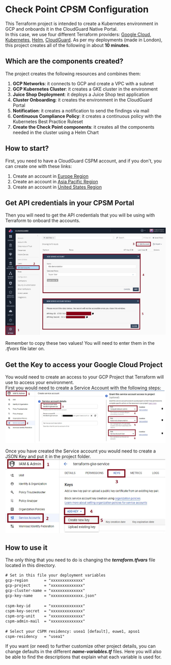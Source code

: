 # Check Point CPSM Configuration
This Terraform project is intended to create a Kubernetes environment in GCP and onboards it in the CloudGuard Native Portal.     
In this case, we use four different Terraform providers: [Google Cloud](https://registry.terraform.io/providers/hashicorp/google/latest), [Kubernetes](https://registry.terraform.io/providers/hashicorp/kubernetes/latest), [Helm](https://registry.terraform.io/providers/hashicorp/helm/latest), [CloudGuard](https://registry.terraform.io/providers/dome9/dome9/latest). As per my deployments (made in London), this project creates all of the following in about __10 minutes__.    

## Which are the components created?
The project creates the following resources and combines them:
1. **GCP Networks**: it connects to GCP and create a VPC with a subnet
2. **GCP Kubernetes Cluster**: it creates a GKE cluster in the environment
3. **Juice Shop Deployment**: it deploys a Juice Shop test application
4. **Cluster Onboarding**: it creates the environment in the CloudGuard Portal
5. **Notification**: it creates a notification to send the findings via mail
6. **Continuous Compliance Policy**: it creates a continuous policy with the Kubernetes Best Practice Ruleset
7. **Create the Check Point components**: it creates all the components needed in the cluster using a Helm Chart

## How to start?
First, you need to have a CloudGuard CSPM account, and if you don't, you can create one with these links:
1. Create an account in [Europe Region](https://secure.eu1.dome9.com/v2/register/invite)
2. Create an account in [Asia Pacific Region](https://secure.ap1.dome9.com/v2/register/invite)
3. Create an account in [United States Region](https://secure.dome9.com/v2/register/invite)

## Get API credentials in your CPSM Portal
Then you will need to get the API credentials that you will be using with Terraform to onboard the accounts.

![CSPM Service Account](/zimages/create-cpsm-serviceaccount.jpg)

Remember to copy these two values! You will need to enter them in the *.tfvars* file later on.

## Get the Key to access your Google Cloud Project
You would need to create an access to your GCP Project that Terraform will use to access your environment.    
First you would need to create a Service Account with the following steps:
![GCP Service Account](/zimages/create-gcp-serviceaccount.jpg)

Once you have created the Service account you would need to create a JSON Key and put it in the project folder.
![GCP SA Key](/zimages/create-gcp-key.jpg)

## How to use it
The only thing that you need to do is changing the __*terraform.tfvars*__ file located in this directory.

```hcl
# Set in this file your deployment variables
gcp-region       = "xxxxxxxxxxxxxx"
gcp-project      = "xxxxxxxxxxxxxx"
gcp-cluster-name = "xxxxxxxxxxxxxx"
gcp-key-name     = "xxxxxxxxxxxxxx.json"

cspm-key-id      = "xxxxxxxxxxxxxx"
cspm-key-secret  = "xxxxxxxxxxxxxx"
cspm-org-unit    = "xxxxxxxxxxxxxx"
cspm-admin-mail  = "xxxxxxxxxxxxxx"

# Select your CSPM residency: usea1 [default], euwe1, apso1
cspm-residency   = "usea1"
```
If you want (or need) to further customize other project details, you can change defaults in the different __*name-variables.tf*__ files.
Here you will also be able to find the descriptions that explain what each variable is used for.
